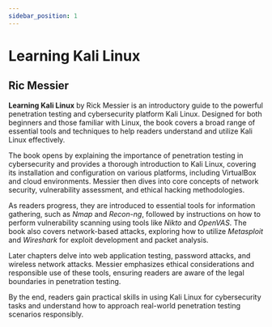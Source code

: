 ```yaml
---
sidebar_position: 1
---
```


# Learning Kali Linux

## Ric Messier

**Learning Kali Linux** by Rick Messier is an introductory guide to the powerful penetration testing and cybersecurity platform Kali Linux. Designed for both beginners and those familiar with Linux, the book covers a broad range of essential tools and techniques to help readers understand and utilize Kali Linux effectively.

The book opens by explaining the importance of penetration testing in cybersecurity and provides a thorough introduction to Kali Linux, covering its installation and configuration on various platforms, including VirtualBox and cloud environments. Messier then dives into core concepts of network security, vulnerability assessment, and ethical hacking methodologies.

As readers progress, they are introduced to essential tools for information gathering, such as *Nmap* and *Recon-ng*, followed by instructions on how to perform vulnerability scanning using tools like *Nikto* and *OpenVAS*. The book also covers network-based attacks, exploring how to utilize *Metasploit* and *Wireshark* for exploit development and packet analysis.

Later chapters delve into web application testing, password attacks, and wireless network attacks. Messier emphasizes ethical considerations and responsible use of these tools, ensuring readers are aware of the legal boundaries in penetration testing.

By the end, readers gain practical skills in using Kali Linux for cybersecurity tasks and understand how to approach real-world penetration testing scenarios responsibly.
